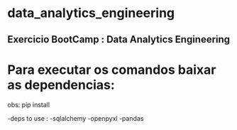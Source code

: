 # data_analytics_engineering

## Exercicio BootCamp : Data Analytics Engineering

# Para executar os comandos baixar as dependencias:

obs: pip install <dep>

-deps to use :
-sqlalchemy
-openpyxl
-pandas
